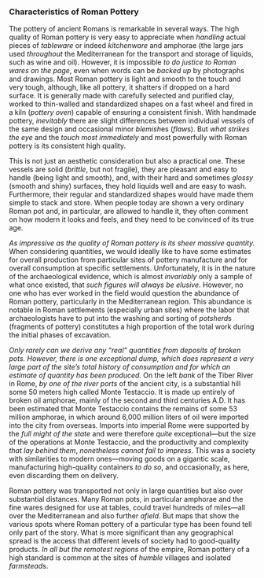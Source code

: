 ### Characteristics of Roman Pottery
The pottery of ancient Romans is remarkable in several ways. The high quality of Roman pottery is very easy to appreciate when *handling* actual pieces of *tableware* or indeed *kitchenware* and amphorae (the large jars used *throughout* the Mediterranean for the transport and storage of liquids, such as wine and oil). However, it is impossible *to do justice to Roman wares on the page*, even when words can be *backed up* by photographs and drawings. Most Roman pottery is light and smooth to the touch and very tough, although, like all pottery, it shatters if dropped on a hard surface. It is generally made with carefully selected and purified clay, worked to thin-walled and standardized shapes on a fast wheel and fired in a kiln (*pottery oven*) capable of ensuring a consistent finish. With handmade pottery, *inevitably* there are slight differences between individual vessels of the same design and occasional minor *blemish*es (*flaw*s). But *what strikes the eye* and the *touch most immediately* and most powerfully with Roman pottery is its consistent high quality.

This is not just an aesthetic consideration but also a practical one. These vessels are solid (*brittle*, but not fragile), they are pleasant and easy to handle (being light and smooth), and, with their hard and sometimes *glossy* (smooth and shiny) surfaces, they hold liquids well and are easy to wash. Furthermore, their regular and standardized shapes would have made them simple to stack and store. When people today are shown a very ordinary Roman pot and, in particular, are allowed to handle it, they often comment on how modern it looks and feels, and they need to be convinced of its true age.

_As impressive as the quality of Roman pottery is its *sheer* massive quantity._ When considering quantities, we would ideally like to have some estimates for overall production from particular sites of pottery manufacture and for overall consumption at specific settlements. Unfortunately, it is in the nature of the archaeological evidence, which is almost *invariably* only a sample of what once existed, that *such figures will always be elusive*. However, no one who has ever worked in the field would question the abundance of Roman pottery, particularly in the Mediterranean region. This abundance is notable in Roman settlements (especially urban sites) where the labor that archaeologists have to put into the washing and sorting of *potsherd*s (fragments of pottery) constitutes a high proportion of the total work during the initial phases of excavation.

_Only rarely can we *derive* any “real” quantities from deposits of broken pots._ _However, *there is one exceptional dump*, which does represent a very large part of the site’s total history of consumption and for which an estimate of quantity has been produced._ On the left *bank* of the Tiber River in Rome, *by one of the river ports* of the ancient city, is a substantial hill some 50 meters high called Monte Testaccio. It is made up entirely of broken oil amphorae, mainly of the second and third centuries A.D. It has been estimated that Monte Testaccio contains the remains of some 53 million amphorae, in which around 6,000 million liters of oil were imported into the city from overseas. Imports into imperial Rome were supported by the *full might of the state* and were therefore *quite* exceptional—but the size of the operations at Monte Testaccio, and the productivity and complexity *that lay behind them*, *nonetheless cannot fail to impress*. This was a society with similarities to modern ones—moving goods on a gigantic scale, manufacturing high-quality containers *to do so*, and occasionally, as here, even discarding them on delivery.

Roman pottery was transported not only in large quantities but also over substantial distances. Many Roman pots, in particular amphorae and the fine wares designed for use at tables, could travel hundreds of miles—all over the Mediterranean and also further *afield*. But maps that show the various spots where Roman pottery of a particular type has been found tell only part of the story. What is more significant than any geographical spread is the access that different levels of society had to good-quality products. *In all but the remotest regions* of the empire, Roman pottery of a high standard is common at the sites of *humble* villages and isolated *farmstead*s.